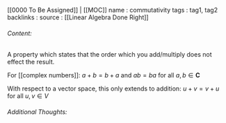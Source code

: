 [[0000 To Be Assigned]] | [[MOC]]
name : commutativity
tags : tag1, tag2
backlinks : 
source : [[Linear Algebra Done Right]]

###### Content:
A property which states that the order which you add/multiply does not effect the result.

For [[complex numbers]]:
$a+b = b + a$ and $ab = ba$ for all $a,b \in \textbf{C}$

With respect to a vector space, this only extends to addition:
$u+v = v+u$ for all $u,v \in V$

###### Additional Thoughts:
